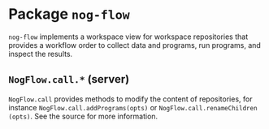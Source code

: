 # Package `nog-flow`

`nog-flow` implements a workspace view for workspace repositories that provides
a workflow order to collect data and programs, run programs, and inspect the
results.


## `NogFlow.call.*` (server)

`NogFlow.call` provides methods to modify the content of repositories, for
instance `NogFlow.call.addPrograms(opts)` or `NogFlow.call.renameChildren
(opts)`.  See the source for more information.
